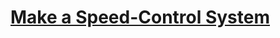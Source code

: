 # [Make a Speed-Control System](https://education.lego.com/en-us/lessons/ev3-real-world-vehicles/speed-control-system)
